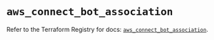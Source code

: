 # `aws_connect_bot_association`

Refer to the Terraform Registry for docs: [`aws_connect_bot_association`](https://registry.terraform.io/providers/hashicorp/aws/6.3.0/docs/resources/connect_bot_association).
